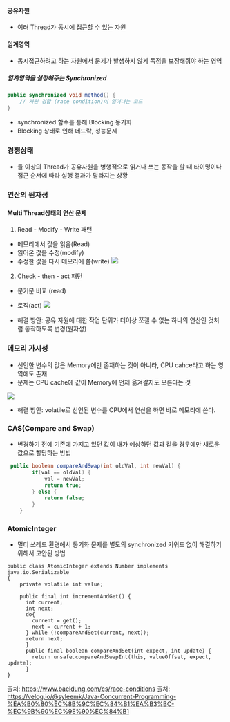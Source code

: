 
#### 공유자원

- 여러 Thread가 동시에 접근할 수 있는 자원

#### 임계영역
- 동시접근하려고 하는 자원에서 문제가 발생하지 않게 독점을 보장해줘야 하는 영역

##### 임계영역을 설정해주는 Synchronized
```java
public synchronized void method() {
	// 자원 경합 (race condition)이 일어나는 코드
}
```
- synchronized 함수를 통해 Blocking 동기화
- Blocking 상태로 인해 데드락, 성능문제

### 경쟁상태

- 둘 이상의 Thread가 공유자원을 병행적으로 읽거나 쓰는 동작을 할 때 타이밍이나 접근 순서에 따라 실행 결과가 달라지는 상황


### 연산의 원자성

#### Multi Thread상태의 연산 문제

1. Read - Modify - Write 패턴
- 메모리에서 값을 읽음(Read)
- 읽어온 값을 수정(modify)
- 수정한 값을 다시 메모리에 씀(write)
  ![](https://velog.velcdn.com/images/gon109/post/6b625b25-c669-4ea1-8719-ff4c97f3afb4/image.png)


2. Check - then - act 패턴
- 분기문 비교 (read)
- 로직(act)
  ![](https://velog.velcdn.com/images/gon109/post/3b40fd41-258a-4fbb-97e0-06c115a65894/image.png)



- 해결 방안: 공유 자원에 대한 작업 단위가 더이상 쪼갤 수 없는 하나의 연산인 것처럼 동작하도록 변경(원자성)

### 메모리 가시성

- 선언한 변수의 값은 Memory에만 존재하는 것이 아니라, CPU cahce라고 하는 영역에도 존재
- 문제는  CPU cache에 값이 Memory에 언제 옮겨갈지도 모른다는 것

![](https://velog.velcdn.com/images/gon109/post/08b57352-02d3-4f11-9046-2112c41f58b9/image.png)

- 해결 방안: volatile로 선언된 변수를 CPU에서 연산을 하면 바로 메모리에 쓴다.

### CAS(Compare and Swap)

- 변경하기 전에 기존에 가지고 있던 값이 내가 예상하던 값과 같을 경우에만 새로운 값으로 할당하는 방법
```java
 public boolean compareAndSwap(int oldVal, int newVal) {
        if(val == oldVal) {
            val = newVal;
            return true;
        } else {
            return false;
        }
    }
```

### AtomicInteger
- 멀티 쓰레드 환경에서 동기화 문제를 별도의 synchronized 키워드 없이 해결하기 위해서 고안된 방법

```
public class AtomicInteger extends Number implements java.io.Serializable 
{ 
	private volatile int value; 
    
	public final int incrementAndGet() { 
      int current; 
      int next; 
      do{ 
      	current = get(); 
        next = current + 1; 
      } while (!compareAndSet(current, next)); 
      return next; 
      } 
      public final boolean compareAndSet(int expect, int update) { 
      	return unsafe.compareAndSwapInt(this, valueOffset, expect, update); 
      } 
}
```


출처: https://www.baeldung.com/cs/race-conditions
출처: https://velog.io/@syleemk/Java-Concurrent-Programming-%EA%B0%80%EC%8B%9C%EC%84%B1%EA%B3%BC-%EC%9B%90%EC%9E%90%EC%84%B1